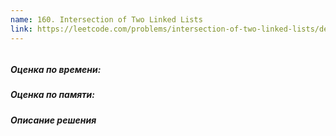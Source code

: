 ```yaml
---
name: 160. Intersection of Two Linked Lists
link: https://leetcode.com/problems/intersection-of-two-linked-lists/description/
---
```


```ruby
```

##### Оценка по времени:
##### Оценка по памяти: 
##### Описание решения
